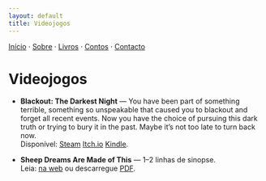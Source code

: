 ```yaml
---
layout: default
title: Videojogos
---
```

[Início](index.md) · [Sobre](sobre.md) · [Livros](livros.md) · [Contos](contos.md) · [Contacto](contacto.md)

# Videojogos

- **Blackout: The Darkest Night** — You have been part of something terrible, something so unspeakable that caused you to blackout and forget all recent events. Now you have the choice of pursuing this dark truth or trying to bury it in the past.
Maybe it’s not too late to turn back now.  
Disponível: [Steam]([#](https://store.steampowered.com/app/875400/Blackout_The_Darkest_Night/)) [Itch.io]([#](https://minichimera.itch.io/blackout)) [Kindle](https://www.amazon.com/dp/B08BSRRHCD).
  
- **Sheep Dreams Are Made of This** — 1–2 linhas de sinopse.  
  Leia: [na web](#) ou descarregue [PDF](#).

<!--
Sugestão de organização:
- Para publicar o conto completo, crie um ficheiro novo, por exemplo `conto-titulo.md`,
  e ligue o link "na web" acima para esse ficheiro.
- Se preferir PDFs, carregue o ficheiro na pasta /assets (crie-a) e aponte o link.
-->
